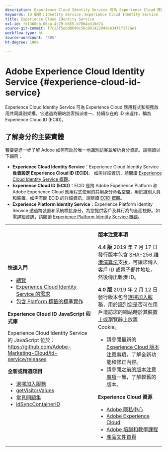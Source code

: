 ```yaml
---
description: Experience Cloud Identity Service 可為 Experience Cloud 應用程式和服務啟用共同識別架構。它透過為網站訪客指派唯一、持續存在的 ID 來運作，稱為 Experience Cloud ID (ECID)。
keywords: ID 服務；Identity Service；Experience Cloud Identity Service
title: Experience Cloud Identity Service
exl-id: fe1368db-06ca-4c79-b655-b7064e316d74
source-git-commit: f7c25f5ebd0690c56c081422949eb34f1f277ae1
workflow-type: ht
source-wordcount: '405'
ht-degree: 100%

---
```


# Adobe Experience Cloud Identity Service {#experience-cloud-id-service}

Experience Cloud Identity Service 可為 Experience Cloud 應用程式和服務啟用共同識別架構。它透過為網站訪客指派唯一、持續存在的 ID 來運作，稱為 Experience Cloud ID (ECID)。

## 了解身分的主要實體

若要更進一步了解 Adobe 如何有助於唯一地識別訪客並解析身分資訊，請閱讀以下細目：

* **Experience Cloud Identity Service**：Experience Cloud Identity Service **負責設定 Experience Cloud ID (ECID)**。 如需詳細資訊，請閱讀 [Experience Cloud Identity Service 概觀](./introduction/overview.md)。
* **Experience Cloud ID (ECID)**：ECID 是跨 Adobe Experience Platform 和 Adobe Experience Cloud 應用程式使用的共用身分命名空間，用於識別人員和裝置。如需有關 ECID 的詳細資訊，請閱讀 [ECID 概觀](https://experienceleague.adobe.com/docs/experience-platform/identity/ecid.html)。
* **Experience Platform Identity Service**：Experience Platform Identity Service 透過跨裝置和系統橋接身分，為您提供客戶及其行為的全面視野。如需詳細資訊，請閱讀 [Experience Platform Identity Service 概觀](https://experienceleague.adobe.com/docs/experience-platform/identity/home.html?lang=zh-Hant)。

<!-- The Adobe Experience Cloud Identity Service provides a universal, persistent ID that identifies your visitors across all the solutions in the Experience Cloud. It can replace ID generation code for Experience Cloud solutions and services. -->

<table id="table_5E612F746A704FE095B809A013EE977F" class="simpletable"> 
 <tbody> 
  <tr> 
   <td colname="col1"> <p> <b>快速入門</b> </p> <p> 
     <ul id="ul_D5EC6A54A03F4AB595B588116A7C1296"> 
      <li id="li_845F6DE25A1241439BCDCBC00459D7EB"> <a href="introduction/overview.md" format="dita" scope="local">總覽</a> </li> 
      <li id="li_47F399E1D4AF4F08BD647DF01A423BA7"> <a href="reference/requirements.md" format="dita" scope="local"> Experience Cloud Identity Service 的需求 </a> </li> 
      <li id="li_CBEEE79B45644F28A52B58DDF23DAD4F"> <a href="https://experienceleague.adobe.com/docs/experience-platform/tags/home.html?lank=zh-Hant" format="html" scope="external">包含 Platform 標籤的標準實作</a> </li> 
     </ul> </p> <p><b>Experience Cloud ID JavaScript 程式庫</b> </p> <p>Experience Cloud Identity Service 的 JavaScript 位於：<a href="https://github.com/Adobe-Marketing-Cloud/id-service/releases" format="https" scope="external">https://github.com/Adobe-Marketing-Cloud/id-service/releases</a> </p> <p> <b>全新或精選項目</b> </p> <p> 
     <ul id="ul_B0A25B6827734D55BB1E20D12334AC21"> 
      <li id="li_A66924F4948F4A5ABA545A89A28A6F6A"><a href="implementation-guides/opt-in-service/optin-overview.md#concept-f9b5db0d27a245fbadd3e19162319360" format="dita" scope="local">選擇加入服務</a> </li> 
      <li id="li_92D49CB788AD478EA74BCF5328CB9A14"> <a href="library/get-set/getvisitorvalues.md#reference-b8c9e17c170c4291829a792df46ce279" format="dita" scope="local"> getVisitorValues </a> </li> 
      <li id="li_9E512C6DD15C46C3ABD06ACD60D97E4A"> <a href="faq-intro/faq-intro.md" format="dita" scope="local"> 常見問題集 </a> </li> 
      <li id="li_7744A4898EA542B9BF009D2066810050"> <a href="library/function-vars/idsyncontainerid.md#reference-5cfbed2240fa4def90f535f017a36015" format="dita" scope="local"> idSyncContainerID </a> </li> 
     </ul> </p> 
     <!-- 
     <p> <b>Announcements:</b> </p> 
     <p> <p>Important:  ID service support for Internet Explorer 6, 7, and 8 is deprecated and will be discontinued in a future release. </p> </p> 
     --> </td> 
   <td colname="col2"> <p> <b>版本注意事項</b> </p> <p><b>4.4 版</b> 2019 年 7 月 17 日發行版本包含 <a href="reference/hashing-support.md" format="dita" scope="local">SHA-256 雜湊演算法</a>支援，可讓您傳入客戶 ID 或電子郵件地址，然後傳出雜湊 ID。</p><p><b>4.0 版</b> 2019 年 2 月 12 日發行版本包含<a href="implementation-guides/opt-in-service/optin-overview.md#concept-f9b5db0d27a245fbadd3e19162319360" format="dita" scope="local">選擇加入服務</a>，用於識別您是否可在用戶造訪您的網站時於其裝置上或瀏覽器上放置 Cookie。 </p> <p> 
     <ul id="ul_4F06F170F214492780C7D25A069F799F"> 
      <li id="li_45A7CD556FE44F4DAB035C736A058F36"> 請參閱最新的 <a href="https://experienceleague.adobe.com/docs/release-notes/experience-cloud/current.html?lang=zh-Hant" format="https" scope="external">Experience Cloud 版本注意事項</a>，了解全新功能和修正內容。 </li> 
      <li id="li_10CC4FBFEFC947CA9AD15F52D9715257">請參閱<a href="https://experienceleague.adobe.com/docs/release-notes/experience-cloud/current.html?lang=zh-Hant" format="html" scope="external">之前的版本注意事項</a>一節，了解較舊的版本。 </li> 
     </ul> </p> <p> <b>Experience Cloud 資源</b> </p> <p> 
     <ul id="ul_E30EC96BDC624B5591F0470D430B7F41"> 
      <li id="li_F3A5CCFAE0F247CEB41A03CA8E03106B"> <a href="https://www.adobe.com/tw/privacy.html" format="http" scope="external"> Adobe 隱私中心</a> </li> 
      <li id="li_A54C1EB170EA4B8FA6A81B90AB0C39DD"> <a href="https://experienceleague.adobe.com/docs/home.html?lang=zh-Hant" scope="external" format="http"> Adobe Experience Cloud</a> </li> 
      <li id="li_1938F7044F544481A6CC0F45CC22B80A"> <a href="http://helpx.adobe.com/tw/learning.html?promoid=KAUDK" scope="external" format="http"> Adobe 培訓和教學課程</a> </li> 
      <li id="li_C71459E0D1464C05B8B9387C43541F17"> <a href="https://helpx.adobe.com/tw/support/experience-cloud.html" scope="external" format="https"> 產品文件首頁</a> </li> 
     </ul> </p> </td> 
  </tr> 
 </tbody> 
</table>
